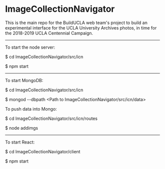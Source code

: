 # ImageCollectionNavigator
This is the main repo for the BuildUCLA web team's project to build an experimental interface for the UCLA University Archives photos, in time for the 2018-2019 UCLA Centennial Campaign.


------------------
To start the node server:

$ cd ImageCollectionNavigator/src/icn

$ npm start

------------------
To start MongoDB:

$ cd ImageCollectionNavigator/src/icn

$ mongod --dbpath <Path to ImageCollectionNavigator/src/icn/data>



To push data into Mongo:

$ cd ImageCollectionNavigator/src/icn/routes

$ node addimgs

------------------
To start React:

$ cd ImageCollectionNavigator/client

$ npm start